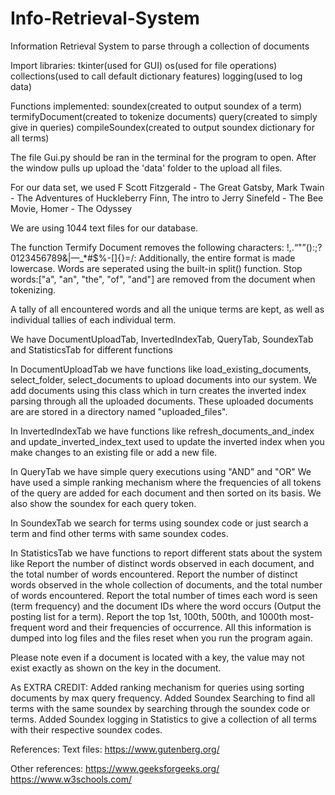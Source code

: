 # Info-Retrieval-System
Information Retrieval System to parse through a collection of documents

Import libraries:
tkinter(used for GUI)
os(used for file operations)
collections(used to call default dictionary features)
logging(used to log data)

Functions implemented:
soundex(created to output soundex of a term)
termifyDocument(created to tokenize documents)
query(created to simply give in queries)
compileSoundex(created to output soundex dictionary for all terms)

The file Gui.py should be ran in the terminal for the program to open. After the window pulls up upload the 'data' folder to the upload all files. 

For our data set, we used
F Scott Fitzgerald - The Great Gatsby,
Mark Twain - The Adventures of Huckleberry Finn,
The intro to Jerry Sinefeld - The Bee Movie, 
Homer - The Odyssey

We are using 1044 text files for our database.

The function Termify Document removes the following characters:
!,.“"”():;?0123456789&|—_*#$%-[]{}=/\:
Additionally, the entire format is made lowercase.
Words are seperated using the built-in split() function.
Stop words:["a", "an", "the", "of", "and"] are removed from the document when tokenizing.

A tally of all encountered words and all the unique terms are kept, as well as
individual tallies of each individual term.

We have DocumentUploadTab, InvertedIndexTab, QueryTab, SoundexTab and StatisticsTab for different functions

In DocumentUploadTab we have functions like load_existing_documents, select_folder, select_documents to upload documents into our system.
We add documents using this class which in turn creates the inverted index parsing through all the uploaded documents.
These uploaded documents are are stored in a directory named "uploaded_files".

In InvertedIndexTab we have functions like refresh_documents_and_index and update_inverted_index_text used to update the inverted index when you make changes to an existing file or add a new file.

In QueryTab we have simple query executions using "AND" and "OR"
We have used a simple ranking mechanism where the frequencies of all tokens of the query are added for each document and then sorted on its basis.
We also show the soundex for each query token.

In SoundexTab we search for terms using soundex code or just search a term and find other terms with same soundex codes.


In StatisticsTab we have functions to report different stats about the system like 
Report the number of distinct words observed in each document, and the total number of
words encountered.
Report the number of distinct words observed in the whole collection of documents, and the
total number of words encountered.
Report the total number of times each word is seen (term frequency) and the document IDs
where the word occurs (Output the posting list for a term).
Report the top 1st, 100th, 500th, and 1000th most-frequent word and their frequencies of
occurrence.
All this information is dumped into log files and the files reset when you run the program again.

Please note even if a document is located with a key, the value may not exist exactly as shown on the key in the document.

As EXTRA CREDIT:
Added ranking mechanism for queries using sorting documents by max query frequency.
Added Soundex Searching to find all terms with the same soundex by searching through the soundex code or terms.
Added Soundex logging in Statistics to give a collection of all terms with their respective soundex codes.


References:
Text files:
https://www.gutenberg.org/

Other references:
https://www.geeksforgeeks.org/
https://www.w3schools.com/




